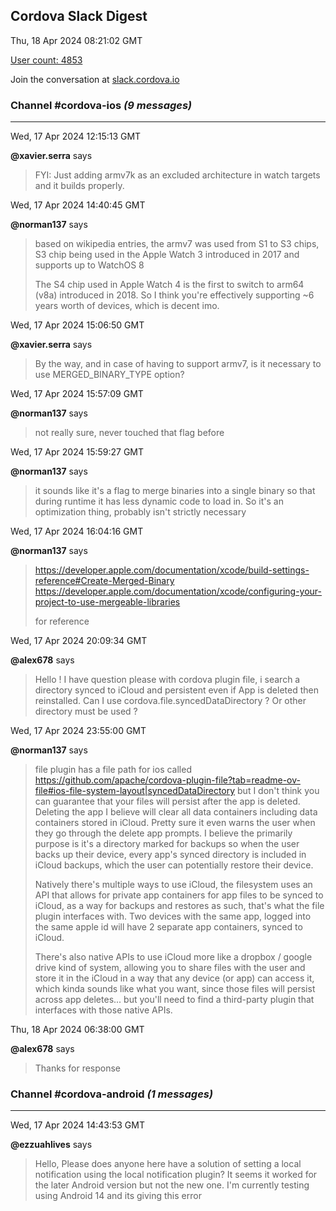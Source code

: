 ## Cordova Slack Digest
Thu, 18 Apr 2024 08:21:02 GMT

[User count: 4853](https://cordova.slack.com/)


Join the conversation at [slack.cordova.io](http://slack.cordova.io/)

### __Channel #cordova-ios__ _(9 messages)_
---

Wed, 17 Apr 2024 12:15:13 GMT

__@xavier.serra__ says 
> FYI: Just adding armv7k as an excluded architecture in watch targets and it builds properly.
> 

Wed, 17 Apr 2024 14:40:45 GMT

__@norman137__ says 
> based on wikipedia entries, the armv7 was used from S1 to S3 chips, S3 chip being used in the Apple Watch 3 introduced in 2017 and supports up to WatchOS 8
> 
> The S4 chip used in Apple Watch 4 is the first to switch to arm64 (v8a) introduced in 2018. So I think you're effectively supporting ~6 years worth of devices, which is decent imo.
> 

Wed, 17 Apr 2024 15:06:50 GMT

__@xavier.serra__ says 
> By the way, and in case of having to support armv7, is it necessary to use MERGED_BINARY_TYPE option?
> 

Wed, 17 Apr 2024 15:57:09 GMT

__@norman137__ says 
> not really sure, never touched that flag before
> 

Wed, 17 Apr 2024 15:59:27 GMT

__@norman137__ says 
> it sounds like it's a flag to merge binaries into a single binary so that during runtime it has less dynamic code to load in. So it's an optimization thing, probably isn't strictly necessary
> 

Wed, 17 Apr 2024 16:04:16 GMT

__@norman137__ says 
> <https://developer.apple.com/documentation/xcode/build-settings-reference#Create-Merged-Binary>
> <https://developer.apple.com/documentation/xcode/configuring-your-project-to-use-mergeable-libraries>
> 
> for reference
> 

Wed, 17 Apr 2024 20:09:34 GMT

__@alex678__ says 
> Hello ! I have question please with cordova plugin file, i search a directory synced to iCloud and persistent even if App is deleted then reinstalled. Can I use cordova.file.syncedDataDirectory ? Or other directory must be used ?
> 

Wed, 17 Apr 2024 23:55:00 GMT

__@norman137__ says 
> file plugin has a file path for ios called <https://github.com/apache/cordova-plugin-file?tab=readme-ov-file#ios-file-system-layout|syncedDataDirectory> but I don't think you can guarantee that your files will persist after the app is deleted. Deleting the app I believe will clear all data containers including data containers stored in iCloud. Pretty sure it even warns the user when they go through the delete app prompts. I believe the primarily purpose is it's a directory marked for backups so when the user backs up their device, every app's synced directory is included in iCloud backups, which the user can potentially restore their device.
> 
> Natively there's multiple ways to use iCloud, the filesystem uses an API that allows for private app containers for app files to be synced to iCloud, as a way for backups and restores as such, that's what the file plugin interfaces with. Two devices with the same app, logged into the same apple id will have 2 separate app containers, synced to iCloud.
> 
> There's also native APIs to use iCloud more like a dropbox / google drive kind of system, allowing you to share files with the user and store it in the iCloud in a way that any device (or app) can access it, which kinda sounds like what you want, since those files will persist across app deletes... but you'll need to find a third-party plugin that interfaces with those native APIs.
> 

Thu, 18 Apr 2024 06:38:00 GMT

__@alex678__ says 
> Thanks for response
> 

### __Channel #cordova-android__ _(1 messages)_
---

Wed, 17 Apr 2024 14:43:53 GMT

__@ezzuahlives__ says 
> Hello,
> Please does anyone here have a solution of setting a local notification using the local notification plugin? It seems it worked for the later Android version but not the new one. I'm currently testing using Android 14 and its giving this error
> 
